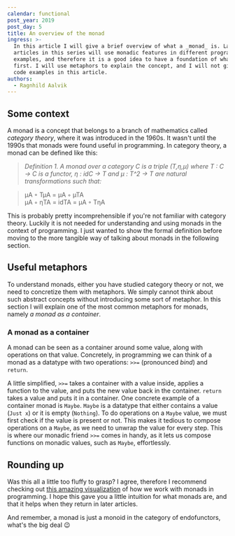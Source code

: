 ```yaml
---
calendar: functional
post_year: 2019
post_day: 5
title: An overview of the monad
ingress: >-
  In this article I will give a brief overview of what a _monad_ is. Later
  articles in this series will use monadic features in different programming
  examples, and therefore it is a good idea to have a foundation of what it is
  first. I will use metaphors to explain the concept, and I will not give any
  code examples in this article.
authors:
  - Ragnhild Aalvik
---
```

## Some context

A monad is a concept that belongs to a branch of mathematics called _category theory_, where it was introduced in the 1960s. It wasn't until the 1990s that monads were found useful in programming. In category theory, a monad can be defined like this:

> _Definition 1. A monad over a category C is a triple (T,η,µ) where T : C → C is a functor, η : idC → T and µ : T^2 → T are natural transformations such that:_

> µA ◦ TµA = µA ◦ µTA\
> µA ◦ ηTA = idTA = µA ◦ TηA

This is probably pretty incomprehensible if you're not familiar with category theory. Luckily it is not needed for understanding and using monads in the context of programming. I just wanted to show the formal definition before moving to the more tangible way of talking about monads in the following section.

## Useful metaphors

To understand monads, either you have studied category theory or not, we need to concretize them with metaphors. We simply cannot think about such abstract concepts without introducing some sort of metaphor. In this section I will explain one of the most common metaphors for monads, namely _a monad as a container_.

### A monad as a container

A monad can be seen as a container around some value, along with operations on that value. Concretely, in programming we can think of a monad as a datatype with two operations: `>>=` (pronounced _bind_) and `return`.


A little simplified, `>>=` takes a container with a value inside, applies a function to the value, and puts the new value back in the container. `return` takes a value and puts it in a container. One concrete example of a container monad is `Maybe`. `Maybe` is a datatype that either contains a value (`Just x`) or it is empty (`Nothing`). To do operations on a `Maybe` value, we must first check if the value is present or not. This makes it tedious to compose operations on a `Maybe`, as we need to unwrap the value for every step. This is where our monadic friend `>>=` comes in handy, as it lets us compose functions on monadic values, such as `Maybe`, effortlessly.

## Rounding up

Was this all a little too fluffy to grasp? I agree, therefore I recommend checking out [this amazing visualization](http://adit.io/posts/2013-04-17-functors,_applicatives,_and_monads_in_pictures.html "Monads in pictures") of how we work with monads in programming. I hope this gave you a little intuition for what monads are, and that it helps when they return in later articles.

And remember, a monad is just a monoid in the category of endofunctors, what's the big deal 😉
